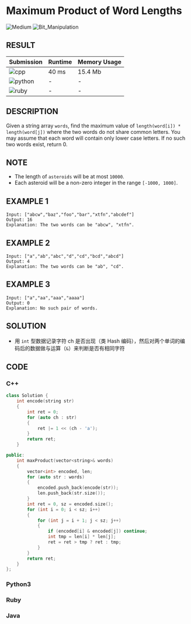 # Maximum Product of Word Lengths

![Medium](https://img.shields.io/badge/-Medium-f0ad4e.svg) ![Bit_Manipulation](https://img.shields.io/badge/位运算-Bit_Manipulation-007ec6.svg)

## RESULT

| Submission                                                        | Runtime | Memory Usage |
| ----------------------------------------------------------------- | ------- | ------------ |
| ![cpp](https://img.shields.io/badge/leetcode318-cpp-f34b7d.svg)   | 40 ms   | 15.4 Mb      |
| ![python](https://img.shields.io/badge/leetcode318-py-3572A5.svg) | -       | -            |
| ![ruby](https://img.shields.io/badge/leetcode318-rb-701516.svg)   | -       | -            |

## DESCRIPTION

Given a string array `words`, find the maximum value of `length(word[i]) * length(word[j])` where the two words do not share common letters. You may assume that each word will contain only lower case letters. If no such two words exist, return 0.

## NOTE

* The length of `asteroids` will be at most `10000`.
* Each asteroid will be a non-zero integer in the range `[-1000, 1000]`.

## EXAMPLE 1

```plain
Input: ["abcw","baz","foo","bar","xtfn","abcdef"]
Output: 16 
Explanation: The two words can be "abcw", "xtfn".
```

## EXAMPLE 2

```plain
Input: ["a","ab","abc","d","cd","bcd","abcd"]
Output: 4 
Explanation: The two words can be "ab", "cd".
```

## EXAMPLE 3

```plain
Input: ["a","aa","aaa","aaaa"]
Output: 0 
Explanation: No such pair of words.
```

## SOLUTION

* 用 `int` 型数据记录字符 ch 是否出现（类 Hash 编码），然后对两个单词的编码后的数据做与运算（`&`）来判断是否有相同字符

## CODE

### C++

```cpp
class Solution {
    int encode(string str)
    {
        int ret = 0;
        for (auto ch : str)
        {
            ret |= 1 << (ch - 'a');
        }
        return ret;
    }

public:
    int maxProduct(vector<string>& words)
    {
        vector<int> encoded, len;
        for (auto str : words)
        {
            encoded.push_back(encode(str));
            len.push_back(str.size());
        }
        int ret = 0, sz = encoded.size();
        for (int i = 0; i < sz; i++)
        {
            for (int j = i + 1; j < sz; j++)
            {
                if (encoded[i] & encoded[j]) continue;
                int tmp = len[i] * len[j];
                ret = ret > tmp ? ret : tmp;
            }
        }
        return ret;
    }
};
```

### Python3

### Ruby

### Java
